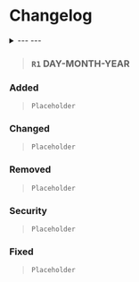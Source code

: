 # Changelog

<!-- Changelog Titles -->
<details>
<summary>--- ---</summary>

`Changelog Updates`

> Added

> Changed
 
> Removed
  
> Fixed

> Security
  
</details>
<!-- Changelog Titles End -->

> ### `R1` DAY-MONTH-YEAR

### Added

  > `Placeholder` 

### Changed

  > `Placeholder` 

### Removed

  > `Placeholder` 

### Security

  > `Placeholder` 

### Fixed
  
  > `Placeholder`
